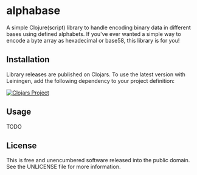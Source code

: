 alphabase
=========

A simple Clojure(script) library to handle encoding binary data in different
bases using defined alphabets. If you've ever wanted a simple way to encode a
byte array as hexadecimal or base58, this library is for you!

## Installation

Library releases are published on Clojars. To use the latest version with
Leiningen, add the following dependency to your project definition:

[![Clojars Project](http://clojars.org/mvxcvi/alphabase/latest-version.svg)](http://clojars.org/mvxcvi/alphabase)

## Usage

TODO

## License

This is free and unencumbered software released into the public domain.
See the UNLICENSE file for more information.
